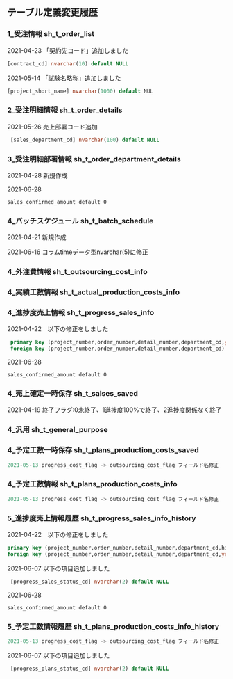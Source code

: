 ## テーブル定義変更履歴



### 1_受注情報 sh_t_order_list

2021-04-23 「契約先コード」追加しました

```sql
[contract_cd] nvarchar(10) default NULL
```

2021-05-14 「試験名略称」追加しました

```sql
[project_short_name] nvarchar(1000) default NUL
```



### 2_受注明細情報 sh_t_order_details

2021-05-26 売上部署コード追加

```sql
 [sales_department_cd] nvarchar(100) default NULL
```



### 3_受注明細部署情報 sh_t_order_department_details

2021-04-28 新規作成

2021-06-28

```mysql
sales_confirmed_amount default 0
```







### 4_バッチスケジュール sh_t_batch_schedule

2021-04-21 新規作成

2021-06-16 コラムtimeデータ型nvarchar(5)に修正



### 4_外注費情報 sh_t_outsourcing_cost_info





### 4_実績工数情報 sh_t_actual_production_costs_info





### 4_進捗度売上情報 sh_t_progress_sales_info

2021-04-22　以下の修正をしました

```sql
 primary key (project_number,order_number,detail_number,department_cd,year,month),
 foreign key (project_number,order_number,detail_number,department_cd) REFERENCES sh_t_order_details (project_number,order_number,detail_number,department_cd)
```

2021-06-28

```mysql
sales_confirmed_amount default 0
```



### 4_売上確定一時保存 sh_t_salses_saved

2021-04-19 終了フラグ:0未終了、1進捗度100%で終了、2進捗度関係なく終了



### 4_汎用 sh_t_general_purpose





### 4_予定工数一時保存 sh_t_plans_production_costs_saved

```sql
2021-05-13 progress_cost_flag -> outsourcing_cost_flag フィールド名修正
```



### 4_予定工数情報 sh_t_plans_production_costs_info

```sql
2021-05-13 progress_cost_flag -> outsourcing_cost_flag フィールド名修正
```



### 5_進捗度売上情報履歴 sh_t_progress_sales_info_history

2021-04-22　以下の修正をしました

```sql
primary key (project_number,order_number,detail_number,department_cd,history_number,year,month),
foreign key (project_number,order_number,detail_number,department_cd,year,month) REFERENCES sh_t_progress_sales_info (project_number,order_number,detail_number,department_cd,year,month)
```

2021-06-07 以下の項目追加しました

```sql
 [progress_sales_status_cd] nvarchar(2) default NULL
```

2021-06-28

```mysql
sales_confirmed_amount default 0
```



### 5_予定工数情報履歴 sh_t_plans_production_costs_info_history

```sql
2021-05-13 progress_cost_flag -> outsourcing_cost_flag フィールド名修正
```

2021-06-07 以下の項目追加しました

```sql
 [progress_plans_status_cd] nvarchar(2) default NULL
```





